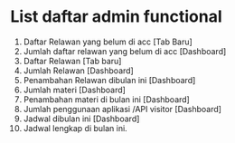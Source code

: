 # List daftar admin functional

1. Daftar Relawan yang belum di acc [Tab Baru]
2. Jumlah daftar relawan yang belum di acc [Dashboard]
3. Daftar Relawan [Tab baru]
4. Jumlah Relawan [Dashboard]
4. Penambahan Relawan dibulan ini [Dashboard]
5. Jumlah materi  [Dashboard]
5. Penambahan materi di bulan ini  [Dashboard]
7. Jumlah penggunaan aplikasi /API visitor [Dashboard]
8. Jadwal dibulan ini [Dashboard]
9. Jadwal lengkap di bulan ini.
